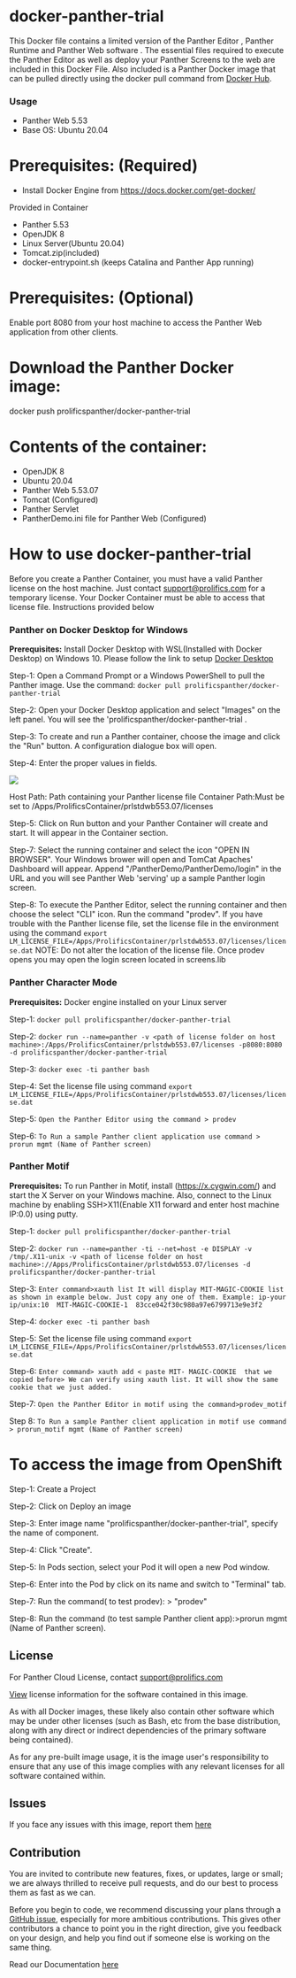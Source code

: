 # docker-panther-trial
This Docker file contains a limited version of the Panther Editor , Panther Runtime and Panther Web software . The essential files required to execute the Panther Editor as well as deploy your Panther Screens to the web are included in this Docker File. Also included is a Panther Docker image that can be pulled directly using the docker pull command  from [Docker Hub](https://hub.docker.com/repository/docker/prolificspanther/docker-panther-trial).

### Usage
* Panther Web 5.53
* Base OS: Ubuntu 20.04

# Prerequisites: (Required)
  * Install Docker Engine from  https://docs.docker.com/get-docker/ 
  
  Provided in Container
  * Panther 5.53
  * OpenJDK 8
  * Linux Server(Ubuntu 20.04)
  * Tomcat.zip(included)
  * docker-entrypoint.sh (keeps Catalina and Panther App running)
  
 # Prerequisites: (Optional)
   Enable port 8080 from your host machine to access the Panther Web application from other clients.
    
 # Download the Panther Docker image:
    
   docker push prolificspanther/docker-panther-trial
  
 # Contents of the container:
 * OpenJDK 8
 * Ubuntu 20.04
 * Panther Web 5.53.07 
 * Tomcat (Configured)
 * Panther Servlet
 * PantherDemo.ini file for Panther Web (Configured)
 
 # How to use docker-panther-trial

Before you create a Panther Container, you must have a valid Panther license on the host machine. Just contact support@prolifics.com for a temporary license. Your Docker Container must be able to access that license file. Instructions provided below

### Panther on Docker Desktop for Windows

**Prerequisites:** Install Docker Desktop with WSL(Installed with Docker Desktop) on Windows 10. Please follow the link to setup [Docker Desktop](https://docs.docker.com/desktop/windows/install/)

Step-1: Open a Command Prompt or a Windows PowerShell to pull the Panther image. Use the  command:
 `docker pull prolificspanther/docker-panther-trial`

Step-2: Open your Docker Desktop application and select "Images" on the left panel. You will see the 'prolificspanther/docker-panther-trial .

Step-3: To create and run a Panther container, choose the image and click the "Run" button. A configuration dialogue box will open.

Step-4: Enter the proper values in fields.

![](docker.PNG)

Host Path: Path containing your Panther license file 
Container Path:Must be set to  /Apps/ProlificsContainer/prlstdwb553.07/licenses

Step-5: Click  on Run button and your Panther Container will create and start. It will appear in the Container section.

Step-7: Select the running container and select the icon "OPEN IN BROWSER". Your Windows brower will open and TomCat Apaches' Dashboard will appear. Append "/PantherDemo/PantherDemo/login" in the URL and you will see Panther Web 'serving' up a sample Panther login screen.

Step-8: To execute the Panther Editor, select the running container and  then choose the select "CLI" icon. Run the command "prodev". If you have trouble  with the Panther license file, set the license file  in the environment using  the command `export LM_LICENSE_FILE=/Apps/ProlificsContainer/prlstdwb553.07/licenses/license.dat`
 NOTE: Do not alter the location of the license file. Once prodev opens you may open the login screen located in screens.lib
 


### Panther Character Mode
 
**Prerequisites:** Docker engine installed on your Linux server
 
Step-1: `docker pull prolificspanther/docker-panther-trial`

Step-2: `docker run --name=panther -v <path of license folder on host  machine>:/Apps/ProlificsContainer/prlstdwb553.07/licenses -p8080:8080 -d prolificspanther/docker-panther-trial`

Step-3: `docker exec -ti panther bash`

Step-4: Set the license file using command `export LM_LICENSE_FILE=/Apps/ProlificsContainer/prlstdwb553.07/licenses/license.dat`

Step-5: `Open the Panther Editor using the command > prodev`

Step-6: `To Run a sample Panther client application use command > prorun mgmt (Name of Panther screen) `           

### Panther Motif

**Prerequisites:** To run Panther in Motif,  install (https://x.cygwin.com/) and start the X Server on your Windows machine. Also, connect to the Linux machine by enabling SSH>X11(Enable X11 forward and enter host machine IP:0.0) using putty. 

Step-1:  `docker pull prolificspanther/docker-panther-trial`
 
Step-2: `docker run --name=panther -ti --net=host -e DISPLAY -v /tmp/.X11-unix -v <path of license folder on host  machine>://Apps/ProlificsContainer/prlstdwb553.07/licenses -d prolificspanther/docker-panther-trial`

Step-3: `Enter command>xauth list
            It will display MIT-MAGIC-COOKIE list as shown in example below. Just copy any one of them.
            Example: ip-your ip/unix:10  MIT-MAGIC-COOKIE-1  83cce042f30c980a97e6799713e9e3f2`

Step-4: `docker exec -ti panther bash`

Step-5: Set the license file using command `export LM_LICENSE_FILE=/Apps/ProlificsContainer/prlstdwb553.07/licenses/license.dat`

Step-6: `Enter command> xauth add < paste MIT- MAGIC-COOKIE  that we copied before> We can verify using xauth list. It will show the same cookie that we just added.`

Step-7: `Open the Panther Editor in motif using the command>prodev_motif` 

Step 8: `To Run a sample Panther client application in motif use command > prorun_motif mgmt (Name of Panther screen)`  


# To access the image from OpenShift

Step-1: Create a Project

Step-2: Click on Deploy an image

Step-3: Enter image name "prolificspanther/docker-panther-trial", specify the name of component.

Step-4: Click "Create".

Step-5: In Pods section, select your Pod it will open a new Pod window.

Step-6: Enter into the Pod by click on its name and switch to "Terminal" tab.

Step-7: Run the command( to test prodev): > "prodev"

Step-8: Run the command (to test sample Panther client app):>prorun mgmt (Name of Panther screen).    

## License

For Panther Cloud License, contact support@prolifics.com

[View](https://github.com/ProlificsPanther/DockerPanther/blob/master/SoftwareLicenseAgreement.pdf) license information for the software contained in this image.

As with all Docker images, these likely also contain other software which may be under other licenses (such as Bash, etc from the base distribution, along with any direct or indirect dependencies of the primary software being contained).

As for any pre-built image usage, it is the image user's responsibility to ensure that any use of this image complies with any relevant licenses for all software contained within.

## Issues
If you face any issues with this image, report them [here](https://github.com/ProlificsPanther/Docker-Panther/issues)

## Contribution
You are invited to contribute new features, fixes, or updates, large or small; we are always thrilled to receive pull requests, and do our best to process them as fast as we can.

Before you begin to code, we recommend discussing your plans through a [GitHub issue](https://github.com/ProlificsPanther/Docker-Panther/issues), especially for more ambitious contributions. This gives other contributors a chance to point you in the right direction, give you feedback on your design, and help you find out if someone else is working on the same thing.

Read our Documentation [here](https://docs.prolifics.com)
